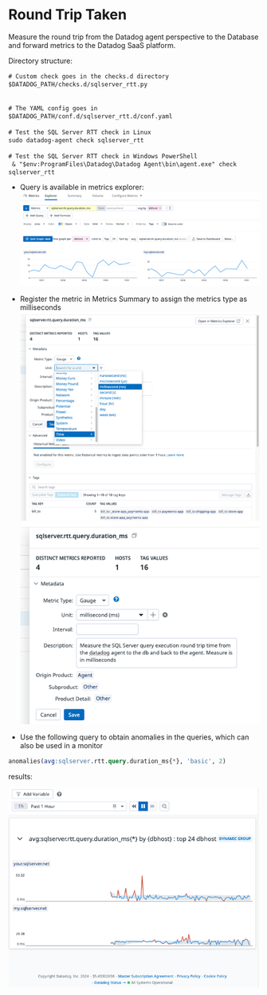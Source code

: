 # Round Trip Taken

Measure the round trip from the Datadog agent perspective to the Database and forward metrics to the Datadog SaaS platform.


Directory structure:

```
# Custom check goes in the checks.d directory
$DATADOG_PATH/checks.d/sqlserver_rtt.py


# The YAML config goes in 
$DATADOG_PATH/conf.d/sqlserver_rtt.d/conf.yaml

# Test the SQL Server RTT check in Linux
sudo datadog-agent check sqlserver_rtt

# Test the SQL Server RTT check in Windows PowerShell
 & "$env:ProgramFiles\Datadog\Datadog Agent\bin\agent.exe" check  sqlserver_rtt
```

* Query is available in metrics explorer:
![](img/sqlserver_duration_ms.png)

* Register the metric in Metrics Summary to assign the metrics type as milliseconds
![](img/sqlserver_duration_ms1.png)
![](img/sqlserver_duration_ms2.png)


* Use the following query to obtain anomalies in the queries, which can also be used in a monitor

```sql
anomalies(avg:sqlserver.rtt.query.duration_ms{*}, 'basic', 2)
```

results:

![](img/sqlserver_anomaly.png)
